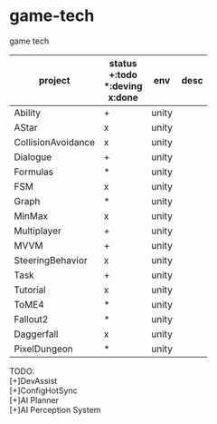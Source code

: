 # game-tech
game tech

| project | status<br>+:todo<br>*:deving<br>x:done | env | desc
|-----|----|----|----|
|Ability|+| unity |
|AStar|x| unity |
|CollisionAvoidance|x|unity|
|Dialogue|+|unity|
|Formulas|*|unity|
|FSM|x|unity|
|Graph|*|unity|
|MinMax|x|unity|
|Multiplayer|+|unity|
|MVVM|+|unity|
|SteeringBehavior|x|unity|
|Task|+|unity|
|Tutorial|x|unity|
|ToME4|*|unity|
|Fallout2|*|unity|
|Daggerfall|x|unity|
|PixelDungeon|*|unity|

TODO:  
[+]DevAssist  
[+]ConfigHotSync  
[+]AI Planner  
[+]AI Perception System  